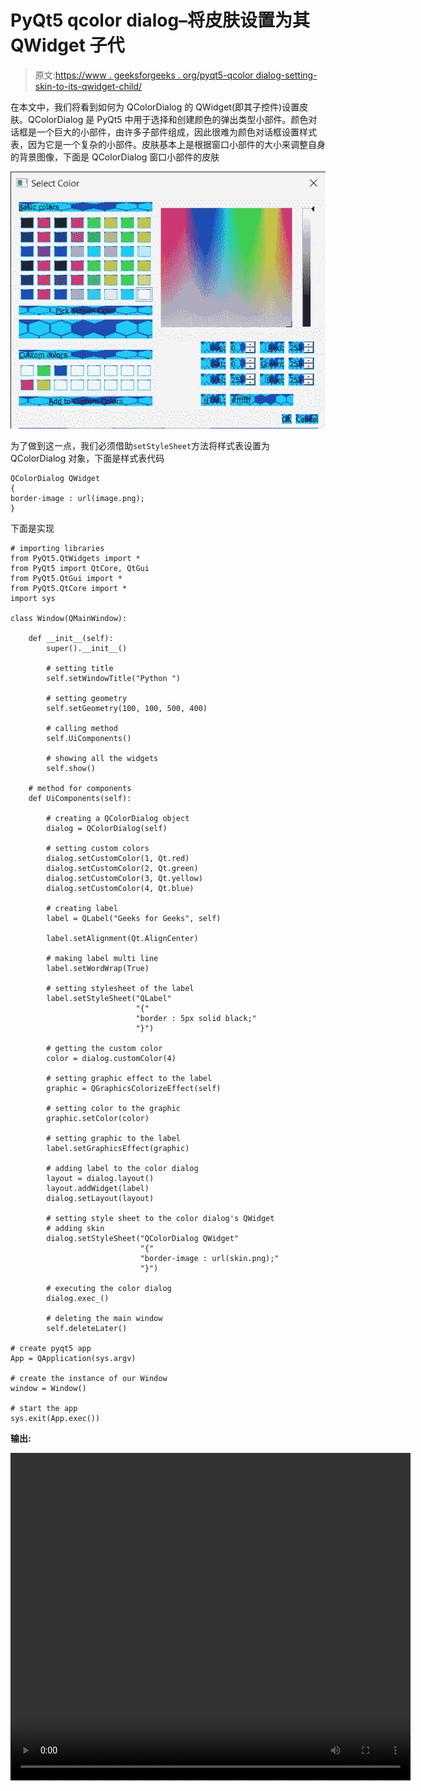 # PyQt5 qcolor dialog–将皮肤设置为其 QWidget 子代

> 原文:[https://www . geeksforgeeks . org/pyqt5-qcolor dialog-setting-skin-to-its-qwidget-child/](https://www.geeksforgeeks.org/pyqt5-qcolordialog-setting-skin-to-its-qwidget-child/)

在本文中，我们将看到如何为 QColorDialog 的 QWidget(即其子控件)设置皮肤。QColorDialog 是 PyQt5 中用于选择和创建颜色的弹出类型小部件。颜色对话框是一个巨大的小部件，由许多子部件组成，因此很难为颜色对话框设置样式表，因为它是一个复杂的小部件。皮肤基本上是根据窗口小部件的大小来调整自身的背景图像，下面是 QColorDialog 窗口小部件的皮肤

![](img/0ac623f356394d6d323cfc352cc7eca6.png)

为了做到这一点，我们必须借助`setStyleSheet`方法将样式表设置为 QColorDialog 对象，下面是样式表代码

```
QColorDialog QWidget
{
border-image : url(image.png);
}

```

下面是实现

```
# importing libraries
from PyQt5.QtWidgets import * 
from PyQt5 import QtCore, QtGui
from PyQt5.QtGui import * 
from PyQt5.QtCore import * 
import sys

class Window(QMainWindow):

    def __init__(self):
        super().__init__()

        # setting title
        self.setWindowTitle("Python ")

        # setting geometry
        self.setGeometry(100, 100, 500, 400)

        # calling method
        self.UiComponents()

        # showing all the widgets
        self.show()

    # method for components
    def UiComponents(self):

        # creating a QColorDialog object
        dialog = QColorDialog(self)

        # setting custom colors
        dialog.setCustomColor(1, Qt.red)
        dialog.setCustomColor(2, Qt.green)
        dialog.setCustomColor(3, Qt.yellow)
        dialog.setCustomColor(4, Qt.blue)

        # creating label
        label = QLabel("Geeks for Geeks", self)

        label.setAlignment(Qt.AlignCenter)

        # making label multi line
        label.setWordWrap(True)

        # setting stylesheet of the label
        label.setStyleSheet("QLabel"
                            "{"
                            "border : 5px solid black;"
                            "}")

        # getting the custom color
        color = dialog.customColor(4)

        # setting graphic effect to the label
        graphic = QGraphicsColorizeEffect(self)

        # setting color to the graphic
        graphic.setColor(color)

        # setting graphic to the label
        label.setGraphicsEffect(graphic)

        # adding label to the color dialog
        layout = dialog.layout()
        layout.addWidget(label)
        dialog.setLayout(layout)

        # setting style sheet to the color dialog's QWidget
        # adding skin
        dialog.setStyleSheet("QColorDialog QWidget"
                             "{"
                             "border-image : url(skin.png);"
                             "}")

        # executing the color dialog
        dialog.exec_()

        # deleting the main window
        self.deleteLater()

# create pyqt5 app
App = QApplication(sys.argv)

# create the instance of our Window
window = Window()

# start the app
sys.exit(App.exec())
```

**输出:**

<video class="wp-video-shortcode" id="video-438262-1" width="640" height="524" preload="metadata" controls=""><source type="video/mp4" src="https://media.geeksforgeeks.org/wp-content/uploads/20200624035232/Select-Color-2020-06-24-03-51-55.mp4?_=1">[https://media.geeksforgeeks.org/wp-content/uploads/20200624035232/Select-Color-2020-06-24-03-51-55.mp4](https://media.geeksforgeeks.org/wp-content/uploads/20200624035232/Select-Color-2020-06-24-03-51-55.mp4)</video>